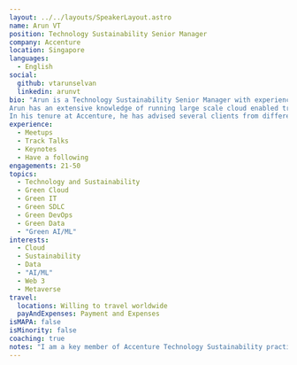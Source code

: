 ```yaml
---
layout: ../../layouts/SpeakerLayout.astro
name: Arun VT
position: Technology Sustainability Senior Manager
company: Accenture
location: Singapore
languages:
  - English
social:
  github: vtarunselvan
  linkedin: arunvt
bio: "Arun is a Technology Sustainability Senior Manager with experiences in cloud first, sustainable technologies, green cloud advisory, enterprise architecture and digital transformation experience. 
Arun has an extensive knowledge of running large scale cloud enabled transformation programmes including green IT and sustainable enterprise architecture framework. 
In his tenure at Accenture, he has advised several clients from different industry groups across globally (UK, US and Singapore)."
experience:
  - Meetups
  - Track Talks
  - Keynotes
  - Have a following
engagements: 21-50
topics:
  - Technology and Sustainability
  - Green Cloud
  - Green IT
  - Green SDLC
  - Green DevOps
  - Green Data
  - "Green AI/ML"
interests:
  - Cloud
  - Sustainability
  - Data
  - "AI/ML"
  - Web 3
  - Metaverse
travel:
  locations: Willing to travel worldwide
  payAndExpenses: Payment and Expenses 
isMAPA: false
isMinority: false
coaching: true
notes: "I am a key member of Accenture Technology Sustainability practice within SEA market campaigning green software principles, running masterclasses and internal trainings for employees on Tech Sustainability. I am also a Green Cloud Advisor certified from MIT Sloan School of Management. I am really looking forward to learning and contributing back to the wider green software community."
---
```

